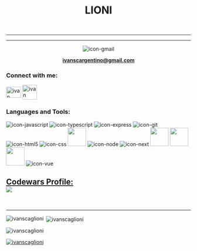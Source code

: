 <h1 align="center">LIONI</h1>

<br>  

---



<div align="center">
 
 
 ---
 
 ![icon-gmail](https://user-images.githubusercontent.com/91486406/211257107-af6c0c95-dc7b-4691-8f5e-54ddda9ec900.svg)  
 
 **ivanscargentino@gmail.com**  

</div>




<h3 align="left">Connect with me:</h3>
<p align="left">
<a href="https://www.linkedin.com/in/ivan-scaglioni-6b7719221" target="_blank"><img align="center" src="https://raw.githubusercontent.com/rahuldkjain/github-profile-readme-generator/master/src/images/icons/Social/linked-in-alt.svg" alt="ivan scaglioni" height="30" width="40" /></a>
 
<a href="https://t.me/IvanScaglioni" target="_blank" alt="telegram" height="30" width="40">
 <img align="center" src="https://user-images.githubusercontent.com/91486406/210748857-20c8f9b3-8b65-4b26-a575-7fb7d64d588d.svg" alt="ivan scaglioni" height="40" width="40" />
 </a>

</p>

<h3 align="left">Languages and Tools:</h3>
<p align="left"> 
 
![icon-javascript](https://user-images.githubusercontent.com/91486406/211254139-5b49290f-d94c-467d-a317-8afc815674a0.svg)  ![icon-typescript](https://user-images.githubusercontent.com/91486406/211254173-fb27d0a2-bc4d-4560-ad2e-56039fed5d03.svg)
![icon-express](https://user-images.githubusercontent.com/91486406/211254435-618f0e02-b638-496e-bd25-f3ade1e30e40.svg)
![icon-git](https://user-images.githubusercontent.com/91486406/211254457-72139831-d2d7-4ebf-99f2-e1717d5d4edf.svg)
![icon-html5](https://user-images.githubusercontent.com/91486406/211254491-ae19354d-9b9c-417b-899b-f4a13bcf5ab4.svg)
![icon-css](https://user-images.githubusercontent.com/91486406/211254522-8abf1cac-3438-4198-a540-71a52b8a7c63.svg)
<img src="https://user-images.githubusercontent.com/91486406/211254558-ccc62f5b-7958-4c65-a00a-0000d9a0d730.svg" width="50" />
![icon-node](https://user-images.githubusercontent.com/91486406/211254575-1a0d1ec8-3adf-46bf-b731-e7cbc3cfa81a.svg)
![icon-next](https://user-images.githubusercontent.com/91486406/211254578-e1017e31-a0cb-4950-80ff-b2a0f88ded2a.svg)
<img src="https://user-images.githubusercontent.com/91486406/211254588-1c19ddb9-6a7d-4624-9c1f-5ef772f6de24.svg" width="50" />
<img src="https://user-images.githubusercontent.com/91486406/211254606-8a2c2c37-8d48-4517-9dca-6d02c9298f92.svg" width="50" />
<img src="https://user-images.githubusercontent.com/91486406/211254610-bcf8e903-72d8-424c-8543-51d1dae0f7d4.svg" width="50" />
![icon-vue](https://user-images.githubusercontent.com/91486406/211254622-8c756f95-83b4-4087-8cef-3ee5dac01a86.svg)

</p>

 <h2> <a href="https://www.codewars.com/users/LIONI" target="blank">Codewars Profile: 
 <br>
 <img src="https://www.codewars.com/users/LIONI/badges/large" /></a> </h2>  


<br>

---

<p><img align="left" src="https://github-readme-stats.vercel.app/api/top-langs?username=ivanscaglioni&show_icons=true&locale=en&layout=compact" alt="ivanscaglioni" /></p>

<p>&nbsp;<img align="center" src="https://github-readme-stats.vercel.app/api?username=ivanscaglioni&show_icons=true&locale=en" alt="ivanscaglioni" /></p>

<p><img align="center" src="https://github-readme-streak-stats.herokuapp.com/?user=ivanscaglioni&" alt="ivanscaglioni" /></p>


<p align="left"> <a href="https://github.com/ryo-ma/github-profile-trophy"><img src="https://github-profile-trophy.vercel.app/?username=ivanscaglioni" alt="ivanscaglioni" /></a> </p>

